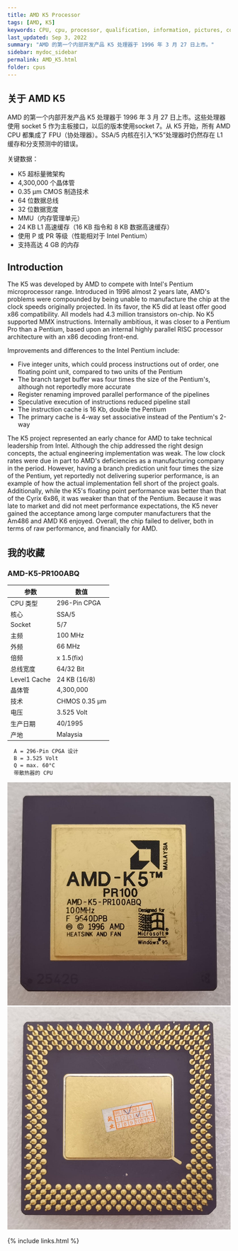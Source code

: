 ```yaml
---
title: AMD K5 Processor
tags: [AMD, K5]
keywords: CPU, cpu, processor, qualification, information, pictures, core, frequency, chip packaging, packaging, cpu info, x86, collection, amd, cyrix, harris, ibm, idt, iit, intel, motorola, nec, sgs, sgs-thomson, siemens, ST, signetics, mhs, ti, texas instruments, ulsi, umc, weitek, zilog, 808x, 8085, 8088, 8086, 80188, 80186, 80286, 286, 80386, 386, i386, Am386, 386sx, 386dx, 486, i486, 586, 486sx, 486dx, overdrive, 487, pentium, 586, 5x86, 386dlc, 386slc, 486dx2, mmx, ppro, pentium-pro, pro, athlon, duron, z80, dirk oppelt, dirk, oppelt, engineering, sample, samples
last_updated: Sep 3, 2022
summary: "AMD 的第一个内部开发产品 K5 处理器于 1996 年 3 月 27 日上市。"
sidebar: mydoc_sidebar
permalink: AMD_K5.html
folder: cpus
---
```


## 关于 AMD K5

AMD 的第一个内部开发产品 K5 处理器于 1996 年 3 月 27 日上市。这些处理器使用 socket 5 作为主板接口，以后的版本使用socket 7。从 K5 开始，所有 AMD CPU 都集成了 FPU（协处理器）。SSA/5 内核在引入“K5”处理器时仍然存在 L1 缓存和分支预测中的错误。

关键数据：

- K5 超标量微架构
- 4,300,000 个晶体管
- 0.35 µm CMOS 制造技术
- 64 位数据总线
- 32 位数据宽度
- MMU（内存管理单元）
- 24 KB L1 高速缓存（16 KB 指令和 8 KB 数据高速缓存）
- 使用 P 或 PR 等级（性能相对于 Intel Pentium）
- 支持高达 4 GB 的内存

## Introduction

The K5 was developed by AMD to compete with Intel's Pentium microprocessor range. Introduced in 1996 almost 2 years late, AMD's problems were compounded by being unable to manufacture the chip at the clock speeds originally projected. In its favor, the K5 did at least offer good x86 compatibility. All models had 4.3 million transistors on-chip. No K5 supported MMX instructions. Internally ambitious, it was closer to a Pentium Pro than a Pentium, based upon an internal highly parallel RISC processor architecture with an x86 decoding front-end.
 
Improvements and differences to the Intel Pentium include:

* Five integer units, which could process instructions out of order, one floating point unit, compared to two units of the Pentium
* The branch target buffer was four times the size of the Pentium's, although not reportedly more accurate
* Register renaming improved parallel performance of the pipelines
* Speculative execution of instructions reduced pipeline stall
* The instruction cache is 16 Kb, double the Pentium
* The primary cache is 4-way set associative instead of the Pentium's 2-way

The K5 project represented an early chance for AMD to take technical leadership from Intel. Although the chip addressed the right design concepts, the actual engineering implementation was weak. The low clock rates were due in part to AMD's deficiencies as a manufacturing company in the period. However, having a branch prediction unit four times the size of the Pentium, yet reportedly not delivering superior performance, is an example of how the actual implementation fell short of the project goals. Additionally, while the K5's floating point performance was better than that of the Cyrix 6x86, it was weaker than that of the Pentium. Because it was late to market and did not meet performance expectations, the K5 never gained the acceptance among large computer manufacturers that the Am486 and AMD K6 enjoyed. Overall, the chip failed to deliver, both in terms of raw performance, and financially for AMD.


## 我的收藏

### AMD-K5-PR100ABQ

| 参数 | 数值 |
| ------ | ------ |
| CPU 类型 | 296-Pin CPGA |
| 核心 | SSA/5 |
| Socket | 5/7 |
| 主频 | 100 MHz |
| 外频 | 66 MHz |
| 倍频 | x 1.5(fix) |
| 总线宽度 | 64/32 Bit |
| Level1 Cache | 24 KB (16/8) |
| 晶体管 | 4,300,000 |
| 技术 | CHMOS 0.35 µm |
| 电压 | 3.525 Volt |
| 生产日期 | 40/1995 |
| 产地 | Malaysia |

```
  A = 296-Pin CPGA 设计
  B = 3.525 Volt
  Q = max. 60°C
  带散热器的 CPU
```

![AMD-K5-PR100ABQ 正面](/images/cpus/AMD/AMD-K5-PR100ABQ_1.jpg)
![AMD-K5-PR100ABQ 反面](/images/cpus/AMD/AMD-K5-PR100ABQ_2.jpg)

{% include links.html %}
